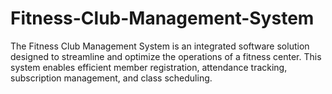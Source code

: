 # Fitness-Club-Management-System
The Fitness Club Management System is an integrated software solution designed to streamline and optimize the operations of a fitness center. This system enables efficient member registration, attendance tracking, subscription management, and class scheduling. 
